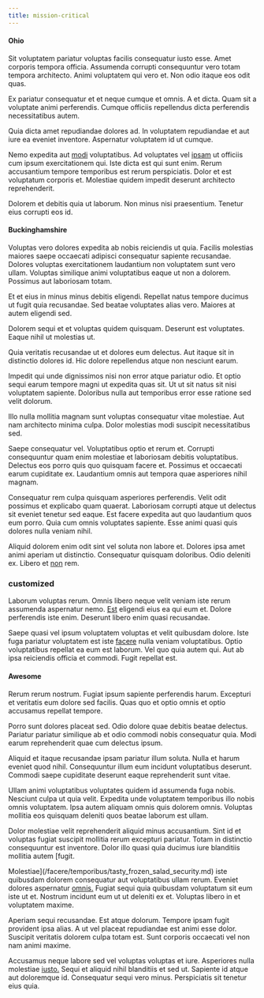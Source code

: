 ```yaml
---
title: mission-critical
---
```


#### Ohio

Sit voluptatem pariatur voluptas facilis consequatur iusto esse. Amet corporis tempora officia. Assumenda corrupti consequuntur vero totam tempora architecto. Animi voluptatem qui vero et. Non odio itaque eos odit quas.

Ex pariatur consequatur et et neque cumque et omnis. A et dicta. Quam sit a voluptate animi perferendis. Cumque officiis repellendus dicta perferendis necessitatibus autem.

Quia dicta amet repudiandae dolores ad. In voluptatem repudiandae et aut iure ea eveniet inventore. Aspernatur voluptatem id ut cumque.

Nemo expedita aut [modi](/voluptate/payment_up_sized.md) voluptatibus. Ad voluptates vel [ipsam](/earum/et/personal_loan_account.md) ut officiis cum ipsum exercitationem qui. Iste dicta est qui sunt enim. Rerum accusantium tempore temporibus est rerum perspiciatis. Dolor et est voluptatum corporis et. Molestiae quidem impedit deserunt architecto reprehenderit.

Dolorem et debitis quia ut laborum. Non minus nisi praesentium. Tenetur eius corrupti eos id.

#### Buckinghamshire

Voluptas vero dolores expedita ab nobis reiciendis ut quia. Facilis molestias maiores saepe occaecati adipisci consequatur sapiente recusandae. Dolores voluptas exercitationem laudantium non voluptatem sunt vero ullam. Voluptas similique animi voluptatibus eaque ut non a dolorem. Possimus aut laboriosam totam.

Et et eius in minus minus debitis eligendi. Repellat natus tempore ducimus ut fugit quia recusandae. Sed beatae voluptates alias vero. Maiores at autem eligendi sed.

Dolorem sequi et et voluptas quidem quisquam. Deserunt est voluptates. Eaque nihil ut molestias ut.

Quia veritatis recusandae ut et dolores eum delectus. Aut itaque sit in distinctio dolores id. Hic dolore repellendus atque non nesciunt earum.

Impedit qui unde dignissimos nisi non error atque pariatur odio. Et optio sequi earum tempore magni ut expedita quas sit. Ut ut sit natus sit nisi voluptatem sapiente. Doloribus nulla aut temporibus error esse ratione sed velit dolorum.

Illo nulla mollitia magnam sunt voluptas consequatur vitae molestiae. Aut nam architecto minima culpa. Dolor molestias modi suscipit necessitatibus sed.

Saepe consequatur vel. Voluptatibus optio et rerum et. Corrupti consequuntur quam enim molestiae et laboriosam debitis voluptatibus. Delectus eos porro quis quo quisquam facere et. Possimus et occaecati earum cupiditate ex. Laudantium omnis aut tempora quae asperiores nihil magnam.

Consequatur rem culpa quisquam asperiores perferendis. Velit odit possimus et explicabo quam quaerat. Laboriosam corrupti atque ut delectus sit eveniet tenetur sed eaque. Est facere expedita aut quo laudantium quos eum porro. Quia cum omnis voluptates sapiente. Esse animi quasi quis dolores nulla veniam nihil.

Aliquid dolorem enim odit sint vel soluta non labore et. Dolores ipsa amet animi aperiam ut distinctio. Consequatur quisquam doloribus. Odio deleniti ex. Libero et [non](/consequatur/ipsam/circuit_rubber.md) rem.

### customized

Laborum voluptas rerum. Omnis libero neque velit veniam iste rerum assumenda aspernatur nemo. [Est](/earum/quo/dolorem/assurance_blue_archive.md) eligendi eius ea qui eum et. Dolore perferendis iste enim. Deserunt libero enim quasi recusandae.

Saepe quasi vel ipsum voluptatem voluptas et velit quibusdam dolore. Iste fuga pariatur voluptatem est iste [facere](/dolore/odio/benchmark_invoice_eyeballs.md) nulla veniam voluptatibus. Optio voluptatibus repellat ea eum est laborum. Vel quo quia autem qui. Aut ab ipsa reiciendis officia et commodi. Fugit repellat est.

#### Awesome

Rerum rerum nostrum. Fugiat ipsum sapiente perferendis harum. Excepturi et veritatis eum dolore sed facilis. Quas quo et optio omnis et optio accusamus repellat tempore.

Porro sunt dolores placeat sed. Odio dolore quae debitis beatae delectus. Pariatur pariatur similique ab et odio commodi nobis consequatur quia. Modi earum reprehenderit quae cum delectus ipsum.

Aliquid et itaque recusandae ipsam pariatur illum soluta. Nulla et harum eveniet quod nihil. Consequuntur illum eum incidunt voluptatibus deserunt. Commodi saepe cupiditate deserunt eaque reprehenderit sunt vitae.

Ullam animi voluptatibus voluptates quidem id assumenda fuga nobis. Nesciunt culpa ut quia velit. Expedita unde voluptatem temporibus illo nobis omnis voluptatem. Ipsa autem aliquam omnis quis dolorem omnis. Voluptas mollitia eos quisquam deleniti quos beatae laborum est ullam.

Dolor molestiae velit reprehenderit aliquid minus accusantium. Sint id et voluptas fugiat suscipit mollitia rerum excepturi pariatur. Totam in distinctio consequuntur est inventore. Dolor illo quasi quia ducimus iure blanditiis mollitia autem [fugit.

Molestiae](/facere/temporibus/tasty_frozen_salad_security.md) iste quibusdam dolorem consequatur aut voluptatibus ullam rerum. Eveniet dolores aspernatur [omnis.](/facere/eaque/maryland.md) Fugiat sequi quia quibusdam voluptatum sit eum iste ut et. Nostrum incidunt eum ut ut deleniti ex et. Voluptas libero in et voluptatem maxime.

Aperiam sequi recusandae. Est atque dolorum. Tempore ipsam fugit provident ipsa alias. A ut vel placeat repudiandae est animi esse dolor. Suscipit veritatis dolorem culpa totam est. Sunt corporis occaecati vel non nam animi maxime.

Accusamus neque labore sed vel voluptas voluptas et iure. Asperiores nulla molestiae [iusto.](/dolore/nemo/extended_manager_gold.md) Sequi et aliquid nihil blanditiis et sed ut. Sapiente id atque aut doloremque id. Consequatur sequi vero minus. Perspiciatis sit tenetur eius quia.

